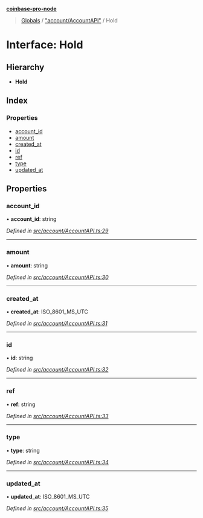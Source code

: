 **[coinbase-pro-node](../README.md)**

> [Globals](../globals.md) / ["account/AccountAPI"](../modules/_account_accountapi_.md) / Hold

# Interface: Hold

## Hierarchy

- **Hold**

## Index

### Properties

- [account_id](_account_accountapi_.hold.md#account_id)
- [amount](_account_accountapi_.hold.md#amount)
- [created_at](_account_accountapi_.hold.md#created_at)
- [id](_account_accountapi_.hold.md#id)
- [ref](_account_accountapi_.hold.md#ref)
- [type](_account_accountapi_.hold.md#type)
- [updated_at](_account_accountapi_.hold.md#updated_at)

## Properties

### account_id

• **account_id**: string

_Defined in [src/account/AccountAPI.ts:29](https://github.com/bennycode/coinbase-pro-node/blob/ee94ab6/src/account/AccountAPI.ts#L29)_

---

### amount

• **amount**: string

_Defined in [src/account/AccountAPI.ts:30](https://github.com/bennycode/coinbase-pro-node/blob/ee94ab6/src/account/AccountAPI.ts#L30)_

---

### created_at

• **created_at**: ISO_8601_MS_UTC

_Defined in [src/account/AccountAPI.ts:31](https://github.com/bennycode/coinbase-pro-node/blob/ee94ab6/src/account/AccountAPI.ts#L31)_

---

### id

• **id**: string

_Defined in [src/account/AccountAPI.ts:32](https://github.com/bennycode/coinbase-pro-node/blob/ee94ab6/src/account/AccountAPI.ts#L32)_

---

### ref

• **ref**: string

_Defined in [src/account/AccountAPI.ts:33](https://github.com/bennycode/coinbase-pro-node/blob/ee94ab6/src/account/AccountAPI.ts#L33)_

---

### type

• **type**: string

_Defined in [src/account/AccountAPI.ts:34](https://github.com/bennycode/coinbase-pro-node/blob/ee94ab6/src/account/AccountAPI.ts#L34)_

---

### updated_at

• **updated_at**: ISO_8601_MS_UTC

_Defined in [src/account/AccountAPI.ts:35](https://github.com/bennycode/coinbase-pro-node/blob/ee94ab6/src/account/AccountAPI.ts#L35)_
